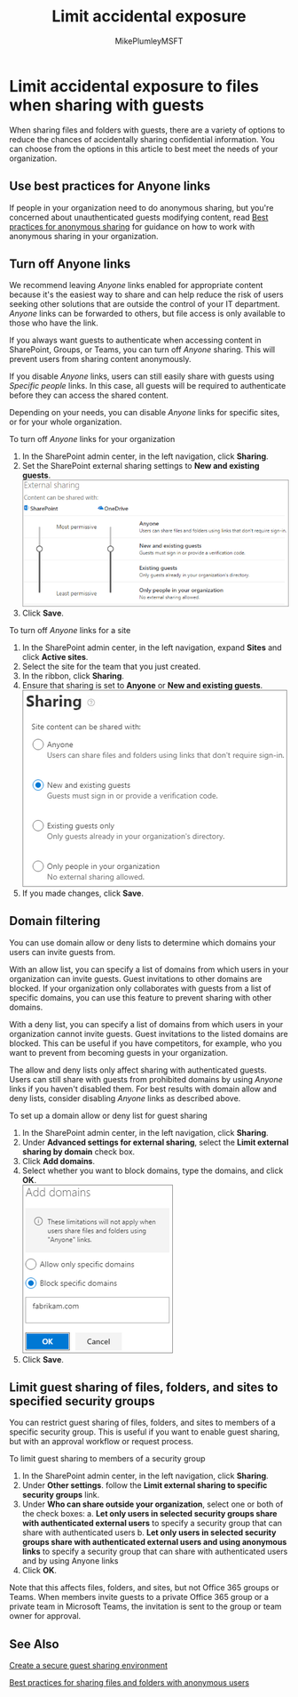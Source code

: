 ﻿---
title: "Limit accidental exposure"
ms.author: mikeplum
author: MikePlumleyMSFT
manager: pamgreen
audience: ITPro
ms.topic: article
ms.service: sharepoint-online
localization_priority: Priority
description: "Learn how to limit accidental exposure of information when sharing files with guests."
---

# Limit accidental exposure to files when sharing with guests

When sharing files and folders with guests, there are a variety of options to reduce the chances of accidentally sharing confidential information. You can choose from the options in this article to best meet the needs of your organization.

## Use best practices for Anyone links

If people in your organization need to do anonymous sharing, but you're concerned about unauthenticated guests modifying content, read [Best practices for anonymous sharing](best-practices-anonymous-sharing.md) for guidance on how to work with anonymous sharing in your organization.

## Turn off Anyone links

We recommend leaving *Anyone* links enabled for appropriate content because it's the easiest way to share and can help reduce the risk of users seeking other solutions that are outside the control of your IT department. *Anyone* links can be forwarded to others, but file access is only available to those who have the link.

If you always want guests to authenticate when accessing content in SharePoint, Groups, or Teams, you can turn off *Anyone* sharing. This will prevent users from sharing content anonymously.

If you disable *Anyone* links, users can still easily share with guests using *Specific people* links. In this case, all guests will be required to authenticate before they can access the shared content.

Depending on your needs, you can disable *Anyone* links for specific sites, or for your whole organization.

To turn off *Anyone* links for your organization
1. In the SharePoint admin center, in the left navigation, click **Sharing**.
2. Set the SharePoint external sharing settings to **New and existing guests**.</br>
   ![Screenshot of SharePoint site external sharing settings](media/sharepoint-organization-external-sharing-controls-new-users.png)
3. Click **Save**.

To turn off *Anyone* links for a site
1. In the SharePoint admin center, in the left navigation, expand **Sites** and click **Active sites**.
2. Select the site for the team that you just created.
3. In the ribbon, click **Sharing**.
4. Ensure that sharing is set to **Anyone** or **New and existing guests**.</br>
   ![Screenshot of SharePoint site external sharing settings](media/sharepoint-site-external-sharing-settings.png)
5. If you made changes, click **Save**.

## Domain filtering

You can use domain allow or deny lists to determine which domains your users can invite guests from.

With an allow list, you can specify a list of domains from which users in your organization can invite guests. Guest invitations to other domains are blocked. If your organization only collaborates with guests from a list of specific domains, you can use this feature to prevent sharing with other domains.

With a deny list, you can specify a list of domains from which users in your organization cannot invite guests. Guest invitations to the listed domains are blocked. This can be useful if you have competitors, for example, who you want to prevent from becoming guests in your organization.

The allow and deny lists only affect sharing with authenticated guests. Users can still share with guests from prohibited domains by using *Anyone* links if you haven't disabled them. For best results with domain allow and deny lists, consider disabling *Anyone* links as described above.

To set up a domain allow or deny list for guest sharing
1. In the SharePoint admin center, in the left navigation, click **Sharing**.
2. Under **Advanced settings for external sharing**, select the **Limit external sharing by domain** check box.
3. Click **Add domains**.
4. Select whether you want to block domains, type the domains, and click **OK**.</br>
   ![Screenshot of SharePoint limit external sharing by domain setting](media/sharepoint-sharing-block-domain.png)
5. Click **Save**.

## Limit guest sharing of files, folders, and sites to specified security groups

You can restrict guest sharing of files, folders, and sites to members of a specific security group. This is useful if you want to enable guest sharing, but with an approval workflow or request process.

To limit guest sharing to members of a security group
1. In the SharePoint admin center, in the left navigation, click **Sharing**.
2. Under **Other settings**. follow the **Limit external sharing to specific security groups** link.
3. Under **Who can share outside your organization**, select one or both of the check boxes:
    a. **Let only users in selected security groups share with authenticated external users** to specify a security group that can share with authenticated users
    b. **Let only users in selected security groups share with authenticated external users and using anonymous links** to specify a security group that can share with authenticated users and by using Anyone links
4. Click **OK**.

Note that this affects files, folders, and sites, but not Office 365 groups or Teams. When members invite guests to a private Office 365 group or a private team in Microsoft Teams, the invitation is sent to the group or team owner for approval.

## See Also

[Create a secure guest sharing environment](create-a-secure-guest-sharing-environment.md)

[Best practices for sharing files and folders with anonymous users](best-practices-anonymous-sharing.md)